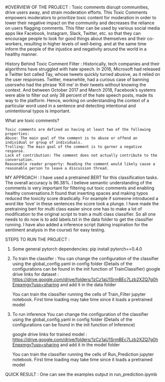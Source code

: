 #OVERVIEW OF THE PROJECT :
    Toxic comments disrupt communities, drive users away, and strain moderation efforts. This Toxic Comments empowers moderators to prioritize toxic content for moderation in order to lower their negative impact on the community and decreases the reliance on users flagging comments.
    This filter can be used by various social media apps like Facebook, Instagram, Slack, Twitter, etc. so that they can encourage people to look for good things about themselves and their co-workers, resulting in higher levels of well-being. and at the same time inform the people of the injustice and negativity around the world in a healthy manner.

 History Behind Toxic Comment Filter :
    Historically, tech companies and their algorithms have struggled with hate speech. In 2016, Microsoft had released a Twitter bot called Tay, whose tweets quickly turned abusive, as it relied on the user responses. Twitter, meanwhile, had a curious case of banning userswho had the phrase ‘Kill me’ in their tweets without knowing the context. And between October 2017 and March 2018, Facebook’s systems were able to filter out only 38 percent of the hate speech posts, made its way to the platform.
    Hence, working on understanding the context of a particular word used in a sentence and detecting intentional and unintentional typos is important.

 What are toxic comments?

    Toxic comments are defined as having at least two of the following properties:
    Abuse: The main goal of the comment is to abuse or offend an individual or group of individuals.
    Trolling: The main goal of the comment is to garner a negative response.
    Lack of contribution: The comment does not actually contribute to the conversation.
    Reasonable reader property: Reading the comment would likely cause a reasonable person to leave a discussion thread.

MY APPROACH :
    I have used a pretrained BERT for this classification tasks. The overall accuracy is 96.38%. I believe semantic understanding of the comments is very important for filtering out toxic comments and enabling healthy conversations.It found that inserting spaces and making typos reduced the toxicity score drastically. For example if someone introduced a word like ‘love’ in these sentences the score took a plunge. 
    I have made the pretraining bert for multi class easier since one has to make a lot of modification to the original script to train a multi class classifier.  So all one needs to do now is to add labels.txt in the data folder to get the classifier running. I have also added a inference script (taking inspiration for the sentiment analysis in the course) for easy testng.

STEPS TO RUN THE PROJECT :
1. Some general pytorch dependencies:
    pip install pytorch==0.4.0

2. To train the classifer :
    You can change the configuration of the classifier using the global_config.yaml in config folder
    (Details of the configurations can be found in the init function of TrainClassifier)
    google drive links for dataset : https://drive.google.com/drive/folders/1zCz1aU1SrmBEc7Lzb2XZQ7g0hEnpxmgy?usp=sharing
    and add it in the data folder
    
    You can train the classifier running the cells of Train_Filter jupyter notebook.
    First time loading may take time since it loads a pretrained model
    
3. To run inference
    You can change the configuration of the classifier using the global_config.yaml in config folder
    (Details of the configurations can be found in the init function of Inference)
    
    google drive links for trained model : https://drive.google.com/drive/folders/1zCz1aU1SrmBEc7Lzb2XZQ7g0hEnpxmgy?usp=sharing
    and add it in the model folder
    
    You can train the classifier running the cells of Run_Prediction jupyter notebook.
    First time loading may take time since it loads a pretrained model
    
QUICK RESULT :
   One can see the examples output in run_prediction.ipymb
    
